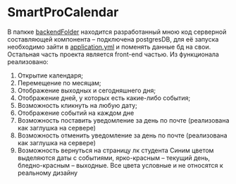 # SmartProCalendar

В папкке [backendFolder](backendFolder) находится разработанный мною код серверной составляющей компонента – подключена postgresDB, для её запуска необходимо зайти в [application.yml](backendFolder/src/main/resources/application.yml) и поменять данные бд на свои.
Остальная часть проекта является front-end частью.
Из функционала реализовано:
1. Открытие календаря;
2. Перемещение по месяцам;
3. Отображение выходных и сегодняшнего дня;
4. Отображение дней, у которых есть какие-либо события;
5. Возможность кликнуть на любую дату;
6. Отображение событий на каждом дне
7. Возможность поставить уведомление за день по почте (реализована как заглушка на сервере)
8. Возможность отменить уведомление за день по почте (реализована как заглушка на сервере)
9. Возможность вернуться на страницу лк студента
Синим цветом выделяются даты с событиями, ярко-красным – текущий день, бледно-красным – выходные. Все цвета условные и не относятся к реальному дизайну
